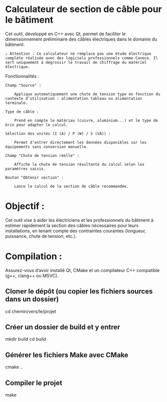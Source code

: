 # Calculateur de section de câble pour le bâtiment

Cet outil, développé en C++ avec Qt, permet de faciliter le dimensionnement préliminaire des câbles électriques dans le domaine du bâtiment.

    ⚠️ Attention : Ce calculateur ne remplace pas une étude électrique complète réalisée avec des logiciels professionnels comme Caneco. Il sert uniquement à dégrossir le travail de chiffrage du matériel électrique.

Fonctionnalités :

    Champ "Source" :

        Applique automatiquement une chute de tension type en fonction du contexte d’utilisation : alimentation tableau ou alimentation terminale.

    Type de câble :

        Prend en compte le matériau (cuivre, aluminium...) et le type de brin pour adapter le calcul.

    Sélection des unités (I (A) / P (W) / S (VA)) :

        Permet d’entrer directement les données disponibles sur les équipements sans conversion manuelle.

    Champ "Chute de tension réelle" :

        Affiche la chute de tension résultante du calcul selon les paramètres saisis.

    Bouton "Obtenir section" :

        Lance le calcul de la section de câble recommandée.

# Objectif :

Cet outil vise à aider les électriciens et les professionnels du bâtiment à estimer rapidement la section des câbles nécessaires pour leurs installations, en tenant compte des contraintes courantes (longueur, puissance, chute de tension, etc.).




# Compilation : 
Assurez-vous d’avoir installé Qt, CMake et un compilateur C++ compatible (g++, clang++ ou MSVC).

## Cloner le dépôt (ou copier les fichiers sources dans un dossier)
cd chemin/vers/le/projet

## Créer un dossier de build et y entrer
mkdir build
cd build

## Générer les fichiers Make avec CMake
cmake ..

## Compiler le projet
make
